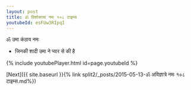 ```yaml
---
layout: post
title: ॐ विशोकाया नमः १०८ टाइम्स
youtubeId: esFUw3RIpqI
---
```

 
 
 ॐ उमा कंठाय नमः  
 
 -  जिनकी शादी उमा ने प्यार से की है 
 
  
 
  
 
 
 
 
 
 


{% include youtubePlayer.html id=page.youtubeId %}
 
[Next]({{ site.baseurl }}{% link  split2/_posts/2015-05-13-ॐ अविज्ञात्रे नमः १०८ टाइम्स.md%})
 
